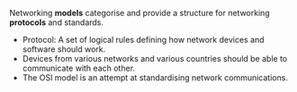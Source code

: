 
Networking **models** categorise and provide a structure for networking **protocols** and standards.
- Protocol: A set of logical rules defining how network devices and software should work.
- Devices from various networks and various countries should be able to communicate with each other.
- The OSI model is an attempt at standardising network communications.